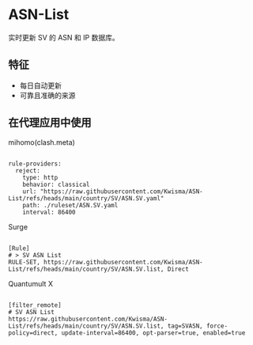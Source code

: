
# ASN-List

实时更新 SV 的 ASN 和 IP 数据库。

## 特征

- 每日自动更新
- 可靠且准确的来源

## 在代理应用中使用

mihomo(clash.meta)

<pre><code class="language-javascript">
rule-providers:
  reject:
    type: http
    behavior: classical
    url: "https://raw.githubusercontent.com/Kwisma/ASN-List/refs/heads/main/country/SV/ASN.SV.yaml"
    path: ./ruleset/ASN.SV.yaml
    interval: 86400
</code></pre>

Surge

<pre><code class="language-javascript">
[Rule]
# > SV ASN List
RULE-SET, https://raw.githubusercontent.com/Kwisma/ASN-List/refs/heads/main/country/SV/ASN.SV.list, Direct
</code></pre>

Quantumult X

<pre><code class="language-javascript">
[filter_remote]
# SV ASN List
https://raw.githubusercontent.com/Kwisma/ASN-List/refs/heads/main/country/SV/ASN.SV.list, tag=SVASN, force-policy=direct, update-interval=86400, opt-parser=true, enabled=true
</code></pre>
